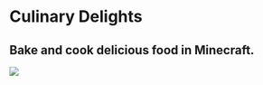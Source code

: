 # Culinary Delights
## Bake and cook delicious food in Minecraft.
![](http://img.shields.io/badge/build-alpha-red.svg)
